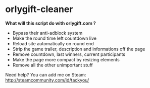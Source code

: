 # orlygift-cleaner

**What will this script do with orlygift.com ?**
- Bypass their anti-adblock system
- Make the round time left countdown live
- Reload site automatically on round end
- Strip the game trailer, description and informations off the page
- Remove countdown, last winners, current participants
- Make the page more compact by resizing elements
- Remove all the other unimportant stuff

Need help? You can add me on Steam: http://steamcommunity.com/id/tackyou/
